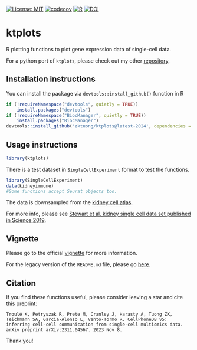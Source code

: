 [![License: MIT](https://img.shields.io/badge/License-MIT-yellow.svg)](https://opensource.org/licenses/MIT)
[![codecov](https://codecov.io/gh/zktuong/ktplots/branch/master/graph/badge.svg)](https://codecov.io/gh/zktuong/ktplots)
[![R](https://github.com/zktuong/ktplots/actions/workflows/r.yml/badge.svg)](https://github.com/zktuong/ktplots/actions/workflows/r.yml)
[![DOI](https://zenodo.org/badge/DOI/10.5281/zenodo.6728350.svg)](https://doi.org/10.5281/zenodo.5717922)

# ktplots
R plotting functions to plot gene expression data of single-cell data.

For a python port of `ktplots`, please check out my other [repository](https://www.github.com/zktuong/ktplotspy).

## Installation instructions
You can install the package via `devtools::install_github()` function in R
```R
if (!requireNamespace("devtools", quietly = TRUE))
    install.packages("devtools")
if (!requireNamespace("BiocManager", quietly = TRUE))
    install.packages("BiocManager")
devtools::install_github('zktuong/ktplots@latest-2024', dependencies = TRUE)
```
## Usage instructions
```R
library(ktplots)
```
There is a test dataset in `SingleCellExperiment` format to test the functions.
```R
library(SingleCellExperiment)
data(kidneyimmune)
#Some functions accept Seurat objects too.
```
The data is downsampled from the [kidney cell atlas](https://kidneycellatlas.org).

For more info, please see [Stewart et al. kidney single cell data set published in Science 2019](https://science.sciencemag.org/content/365/6460/1461).

## Vignette

Please go to the official [vignette](https://zktuong.github.io/ktplots/articles/vignette.html) for more information.

For the legacy version of the `README.md` file, please go [here](https://github.com/zktuong/ktplots/blob/master/_legacy_README.md).

## Citation
If you find these functions useful, please consider leaving a star and cite this preprint:

```
Troulé K, Petryszak R, Prete M, Cranley J, Harasty A, Tuong ZK, Teichmann SA, Garcia-Alonso L, Vento-Tormo R. CellPhoneDB v5: inferring cell-cell communication from single-cell multiomics data. arXiv preprint arXiv:2311.04567. 2023 Nov 8.
```

Thank you!
